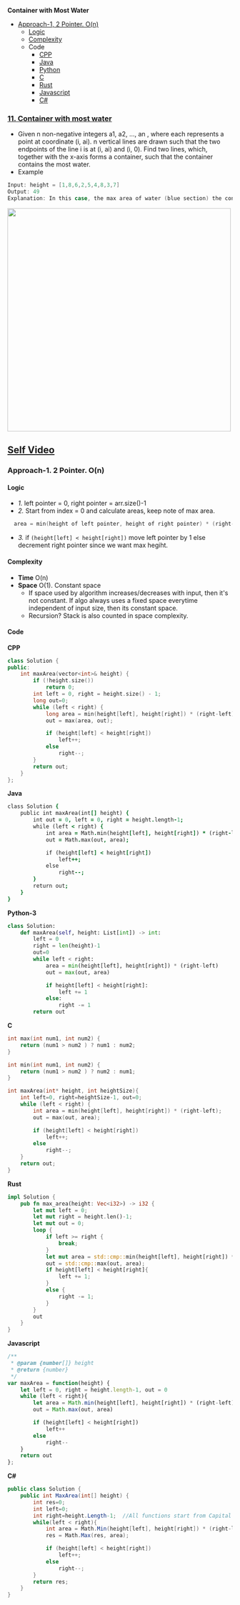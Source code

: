**Container with Most Water**
- [Approach-1, 2 Pointer. O(n)](#a1)
  - [Logic](#l)
  - [Complexity](#com)
  - Code
    - [CPP](#cpp)
    - [Java](#j)
    - [Python](#py)
    - [C](#c)
    - [Rust](#r)
    - [Javascript](#js)
    - [C#](cs)

### [11. Container with most water](https://leetcode.com/problems/container-with-most-water/)
- Given n non-negative integers a1, a2, ..., an , where each represents a point at coordinate (i, ai). n vertical lines are drawn such that the two endpoints of the line i is at (i, ai) and (i, 0). Find two lines, which, together with the x-axis forms a container, such that the container contains the most water.
- Example
```c
Input: height = [1,8,6,2,5,4,8,3,7]
Output: 49
Explanation: In this case, the max area of water (blue section) the container can contain is 49.
```

<img src="https://s3-lc-upload.s3.amazonaws.com/uploads/2018/07/17/question_11.jpg"  width="500" />

## [Self Video](https://youtu.be/rH7AOvO2Hn0)

### Approach-1. 2 Pointer. O(n)
#### Logic
- *1.* left pointer = 0, right pointer = arr.size()-1
- *2.* Start from index = 0 and calculate areas, keep note of max area.
```c
  area = min(height of left pointer, height of right pointer) * (right-left)
```
- *3.* if `(height[left] < height[right])` move left pointer by 1 else decrement right pointer since we want max hegiht.
#### Complexity
- **Time** O(n)
- **Space** O(1). Constant space
  - If space used by algorithm increases/decreases with input, then it's not constant. If algo always uses a fixed space everytime independent of input size, then its constant space.
  - Recursion? Stack is also counted in space complexity.
#### Code
<a name=cpp></a>
**CPP**
```cpp
class Solution {
public:
    int maxArea(vector<int>& height) {
        if (!height.size())
            return 0;
        int left = 0, right = height.size() - 1;
        long out=0;
        while (left < right) {
            long area = min(height[left], height[right]) * (right-left);
            out = max(area, out);

            if (height[left] < height[right])
                left++;
            else
                right--;
        }
        return out;
    }
};
```
<a name=j></a>
**Java**
```j
class Solution {
    public int maxArea(int[] height) {
        int out = 0, left = 0, right = height.length-1;
        while (left < right) {
            int area = Math.min(height[left], height[right]) * (right-left);
            out = Math.max(out, area);

            if (height[left] < height[right])
                left++;
            else
                right--;
        }
        return out;
    }
}
```
<a name=py></a>
**Python-3**
```py
class Solution:
    def maxArea(self, height: List[int]) -> int:
        left = 0
        right = len(height)-1
        out=0
        while left < right:
            area = min(height[left], height[right]) * (right-left)
            out = max(out, area)

            if height[left] < height[right]:
                left += 1
            else:
                right -= 1
        return out
```
<a name=c></a>
**C**
```c
int max(int num1, int num2) {
    return (num1 > num2 ) ? num1 : num2;
}

int min(int num1, int num2) {
    return (num1 > num2 ) ? num2 : num1;
}

int maxArea(int* height, int heightSize){
    int left=0, right=heightSize-1, out=0;
    while (left < right) {
        int area = min(height[left], height[right]) * (right-left);
        out = max(out, area);

        if (height[left] < height[right])
            left++;
        else
            right--;
    }
    return out;
}
```
<a name=r></a>
**Rust**
```rs
impl Solution {
    pub fn max_area(height: Vec<i32>) -> i32 {
        let mut left = 0;
        let mut right = height.len()-1;
        let mut out = 0;
        loop {
            if left >= right {
                break;
            }
            let mut area = std::cmp::min(height[left], height[right]) * ((right-left) as i32);
            out = std::cmp::max(out, area);
            if height[left] < height[right]{
                left += 1;
            }
            else {
                right -= 1;
            }
        }
        out
    }
}
```
<a name=js></a>
**Javascript**
```js
/**
 * @param {number[]} height
 * @return {number}
 */
var maxArea = function(height) {
    let left = 0, right = height.length-1, out = 0
    while (left < right){
        let area = Math.min(height[left], height[right]) * (right-left)
        out = Math.max(out, area)

        if (height[left] < height[right])
            left++
        else
            right--
    }
    return out
};
```
<a name=cs></a>
**C#**
```cs
public class Solution {
    public int MaxArea(int[] height) {
        int res=0;
        int left=0;
        int right=height.Length-1;  //All functions start from Capital letters Length(), Min(), Max()
        while(left < right){
            int area = Math.Min(height[left], height[right]) * (right-left);
            res = Math.Max(res, area);

            if (height[left] < height[right])
                left++;
            else
                right--;
        }
        return res;
    }
}
```
